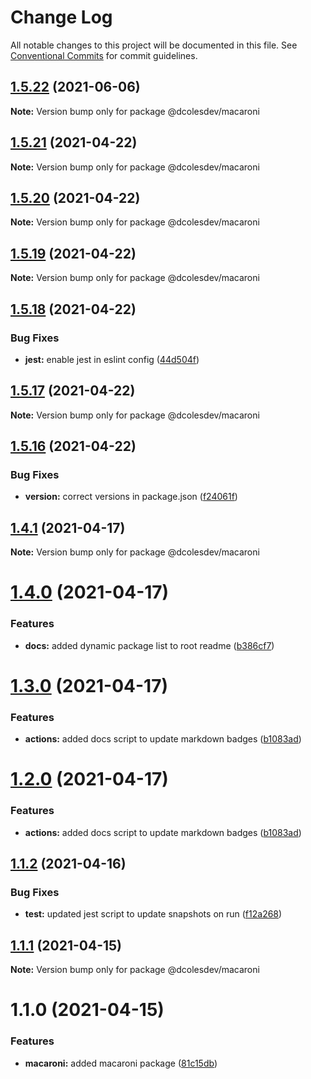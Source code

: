 # Change Log

All notable changes to this project will be documented in this file.
See [Conventional Commits](https://conventionalcommits.org) for commit guidelines.

## [1.5.22](https://github.com/dcolesDEV/lerna-npm/compare/@dcolesdev/macaroni@1.5.21...@dcolesdev/macaroni@1.5.22) (2021-06-06)

**Note:** Version bump only for package @dcolesdev/macaroni





## [1.5.21](https://github.com/dcolesDEV/lerna-npm/compare/@dcolesdev/macaroni@1.5.20...@dcolesdev/macaroni@1.5.21) (2021-04-22)

**Note:** Version bump only for package @dcolesdev/macaroni





## [1.5.20](https://github.com/dcolesDEV/lerna-npm/compare/@dcolesdev/macaroni@1.5.19...@dcolesdev/macaroni@1.5.20) (2021-04-22)

**Note:** Version bump only for package @dcolesdev/macaroni





## [1.5.19](https://github.com/dcolesDEV/lerna-npm/compare/@dcolesdev/macaroni@1.5.18...@dcolesdev/macaroni@1.5.19) (2021-04-22)

**Note:** Version bump only for package @dcolesdev/macaroni





## [1.5.18](https://github.com/dcolesDEV/lerna-npm/compare/@dcolesdev/macaroni@1.5.17...@dcolesdev/macaroni@1.5.18) (2021-04-22)


### Bug Fixes

* **jest:** enable jest in eslint config ([44d504f](https://github.com/dcolesDEV/lerna-npm/commit/44d504fa23247b8946ae86c9e51b4c250992e169))





## [1.5.17](https://github.com/dcolesDEV/lerna-npm/compare/@dcolesdev/macaroni@1.5.16...@dcolesdev/macaroni@1.5.17) (2021-04-22)

**Note:** Version bump only for package @dcolesdev/macaroni





## [1.5.16](https://github.com/dcolesDEV/lerna-npm/compare/@dcolesdev/macaroni@1.4.1...@dcolesdev/macaroni@1.5.16) (2021-04-22)


### Bug Fixes

* **version:** correct versions in package.json ([f24061f](https://github.com/dcolesDEV/lerna-npm/commit/f24061ffa40074bd71b00da2feb3ef21ca695884))





## [1.4.1](https://github.com/dcolesDEV/lerna-npm/compare/@dcolesdev/macaroni@1.4.0...@dcolesdev/macaroni@1.4.1) (2021-04-17)

**Note:** Version bump only for package @dcolesdev/macaroni






# [1.4.0](https://github.com/dcolesDEV/lerna-npm/compare/@dcolesdev/macaroni@1.3.0...@dcolesdev/macaroni@1.4.0) (2021-04-17)


### Features

* **docs:** added dynamic package list to root readme ([b386cf7](https://github.com/dcolesDEV/lerna-npm/commit/b386cf7467474396011ea4cf6bb8bf6b4ecc6ee8))





# [1.3.0](https://github.com/dcolesDEV/lerna-npm/compare/@dcolesdev/macaroni@1.1.2...@dcolesdev/macaroni@1.3.0) (2021-04-17)


### Features

* **actions:** added docs script to update markdown badges ([b1083ad](https://github.com/dcolesDEV/lerna-npm/commit/b1083ad51cfaf04f98ea82763e4a594b471aec06))





# [1.2.0](https://github.com/dcolesDEV/lerna-npm/compare/@dcolesdev/macaroni@1.1.2...@dcolesdev/macaroni@1.2.0) (2021-04-17)


### Features

* **actions:** added docs script to update markdown badges ([b1083ad](https://github.com/dcolesDEV/lerna-npm/commit/b1083ad51cfaf04f98ea82763e4a594b471aec06))






## [1.1.2](https://github.com/dcolesDEV/lerna-npm/compare/@dcolesdev/macaroni@1.1.1...@dcolesdev/macaroni@1.1.2) (2021-04-16)


### Bug Fixes

* **test:** updated jest script to update snapshots on run ([f12a268](https://github.com/dcolesDEV/lerna-npm/commit/f12a268ed01927f9870d01a15ac7aa062990aeb7))





## [1.1.1](https://github.com/dcolesDEV/lerna-npm/compare/@dcolesdev/macaroni@1.1.0...@dcolesdev/macaroni@1.1.1) (2021-04-15)

**Note:** Version bump only for package @dcolesdev/macaroni






# 1.1.0 (2021-04-15)


### Features

* **macaroni:** added macaroni package ([81c15db](https://github.com/dcolesDEV/lerna-npm/commit/81c15dbeb2a647768f4085a5cddaecaa571a5bb7))
